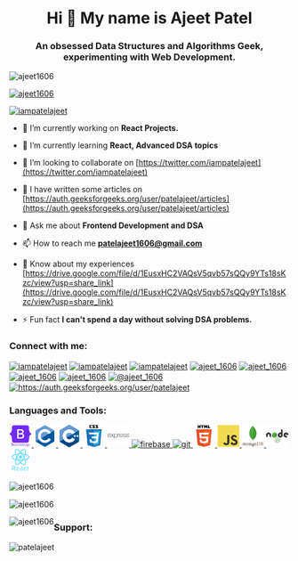 <h1 align="center">Hi 👋 My name is Ajeet Patel</h1>
<h3 align="center">An obsessed Data Structures and Algorithms Geek, experimenting with Web Development.</h3>

<p align="left"> <img src="https://komarev.com/ghpvc/?username=ajeet1606&label=Profile%20views&color=0e75b6&style=flat" alt="ajeet1606" /> </p>

<p align="left"> <a href="https://github.com/ryo-ma/github-profile-trophy"><img src="https://github-profile-trophy.vercel.app/?username=ajeet1606" alt="ajeet1606" /></a> </p>

<p align="left"> <a href="https://twitter.com/iampatelajeet" target="blank"><img src="https://img.shields.io/twitter/follow/iampatelajeet?logo=twitter&style=for-the-badge" alt="iampatelajeet" /></a> </p>

- 🔭 I’m currently working on **React Projects.**

- 🌱 I’m currently learning **React, Advanced DSA topics**

- 👯 I’m looking to collaborate on [https://twitter.com/iampatelajeet](https://twitter.com/iampatelajeet)

- 📝 I have written some articles on [https://auth.geeksforgeeks.org/user/patelajeet/articles](https://auth.geeksforgeeks.org/user/patelajeet/articles)

- 💬 Ask me about **Frontend Development and DSA**

- 📫 How to reach me **patelajeet1606@gmail.com**

- 📄 Know about my experiences [https://drive.google.com/file/d/1EusxHC2VAQsV5qvb57sQQy9YTs18sKzc/view?usp=share_link](https://drive.google.com/file/d/1EusxHC2VAQsV5qvb57sQQy9YTs18sKzc/view?usp=share_link)

- ⚡ Fun fact **I can't spend a day without solving DSA problems.**

<h3 align="left">Connect with me:</h3>
<p align="left">
<a href="https://twitter.com/iampatelajeet" target="blank"><img align="center" src="https://raw.githubusercontent.com/rahuldkjain/github-profile-readme-generator/master/src/images/icons/Social/twitter.svg" alt="iampatelajeet" height="30" width="40" /></a>
<a href="https://linkedin.com/in/iampatelajeet" target="blank"><img align="center" src="https://raw.githubusercontent.com/rahuldkjain/github-profile-readme-generator/master/src/images/icons/Social/linked-in-alt.svg" alt="iampatelajeet" height="30" width="40" /></a>
<a href="https://instagram.com/iampatelajeet" target="blank"><img align="center" src="https://raw.githubusercontent.com/rahuldkjain/github-profile-readme-generator/master/src/images/icons/Social/instagram.svg" alt="iampatelajeet" height="30" width="40" /></a>
<a href="https://www.codechef.com/users/ajeet_1606" target="blank"><img align="center" src="https://cdn.jsdelivr.net/npm/simple-icons@3.1.0/icons/codechef.svg" alt="ajeet_1606" height="30" width="40" /></a>
<a href="https://www.hackerrank.com/ajeet_1606" target="blank"><img align="center" src="https://raw.githubusercontent.com/rahuldkjain/github-profile-readme-generator/master/src/images/icons/Social/hackerrank.svg" alt="ajeet_1606" height="30" width="40" /></a>
<a href="https://codeforces.com/profile/ajeet_1606" target="blank"><img align="center" src="https://raw.githubusercontent.com/rahuldkjain/github-profile-readme-generator/master/src/images/icons/Social/codeforces.svg" alt="ajeet_1606" height="30" width="40" /></a>
<a href="https://www.leetcode.com/ajeet_1606" target="blank"><img align="center" src="https://raw.githubusercontent.com/rahuldkjain/github-profile-readme-generator/master/src/images/icons/Social/leet-code.svg" alt="ajeet_1606" height="30" width="40" /></a>
<a href="https://www.hackerearth.com/@ajeet_1606" target="blank"><img align="center" src="https://raw.githubusercontent.com/rahuldkjain/github-profile-readme-generator/master/src/images/icons/Social/hackerearth.svg" alt="@ajeet_1606" height="30" width="40" /></a>
<a href="https://auth.geeksforgeeks.org/user/https://auth.geeksforgeeks.org/user/patelajeet" target="blank"><img align="center" src="https://raw.githubusercontent.com/rahuldkjain/github-profile-readme-generator/master/src/images/icons/Social/geeks-for-geeks.svg" alt="https://auth.geeksforgeeks.org/user/patelajeet" height="30" width="40" /></a>
</p>

<h3 align="left">Languages and Tools:</h3>
<p align="left"> <a href="https://getbootstrap.com" target="_blank" rel="noreferrer"> <img src="https://raw.githubusercontent.com/devicons/devicon/master/icons/bootstrap/bootstrap-plain-wordmark.svg" alt="bootstrap" width="40" height="40"/> </a> <a href="https://www.cprogramming.com/" target="_blank" rel="noreferrer"> <img src="https://raw.githubusercontent.com/devicons/devicon/master/icons/c/c-original.svg" alt="c" width="40" height="40"/> </a> <a href="https://www.w3schools.com/cpp/" target="_blank" rel="noreferrer"> <img src="https://raw.githubusercontent.com/devicons/devicon/master/icons/cplusplus/cplusplus-original.svg" alt="cplusplus" width="40" height="40"/> </a> <a href="https://www.w3schools.com/css/" target="_blank" rel="noreferrer"> <img src="https://raw.githubusercontent.com/devicons/devicon/master/icons/css3/css3-original-wordmark.svg" alt="css3" width="40" height="40"/> </a> <a href="https://expressjs.com" target="_blank" rel="noreferrer"> <img src="https://raw.githubusercontent.com/devicons/devicon/master/icons/express/express-original-wordmark.svg" alt="express" width="40" height="40"/> </a> <a href="https://firebase.google.com/" target="_blank" rel="noreferrer"> <img src="https://www.vectorlogo.zone/logos/firebase/firebase-icon.svg" alt="firebase" width="40" height="40"/> </a> <a href="https://git-scm.com/" target="_blank" rel="noreferrer"> <img src="https://www.vectorlogo.zone/logos/git-scm/git-scm-icon.svg" alt="git" width="40" height="40"/> </a> <a href="https://www.w3.org/html/" target="_blank" rel="noreferrer"> <img src="https://raw.githubusercontent.com/devicons/devicon/master/icons/html5/html5-original-wordmark.svg" alt="html5" width="40" height="40"/> </a> <a href="https://developer.mozilla.org/en-US/docs/Web/JavaScript" target="_blank" rel="noreferrer"> <img src="https://raw.githubusercontent.com/devicons/devicon/master/icons/javascript/javascript-original.svg" alt="javascript" width="40" height="40"/> </a> <a href="https://www.mongodb.com/" target="_blank" rel="noreferrer"> <img src="https://raw.githubusercontent.com/devicons/devicon/master/icons/mongodb/mongodb-original-wordmark.svg" alt="mongodb" width="40" height="40"/> </a> <a href="https://nodejs.org" target="_blank" rel="noreferrer"> <img src="https://raw.githubusercontent.com/devicons/devicon/master/icons/nodejs/nodejs-original-wordmark.svg" alt="nodejs" width="40" height="40"/> </a> <a href="https://reactjs.org/" target="_blank" rel="noreferrer"> <img src="https://raw.githubusercontent.com/devicons/devicon/master/icons/react/react-original-wordmark.svg" alt="react" width="40" height="40"/> </a> </p>


<p><img align="center" src="https://github-readme-stats.vercel.app/api?username=ajeet1606&show_icons=true&locale=en" alt="ajeet1606" /></p>

<p><img align="center" src="https://github-readme-streak-stats.herokuapp.com/?user=ajeet1606&" alt="ajeet1606" /></p>

<p><img align="left" src="https://github-readme-stats.vercel.app/api/top-langs?username=ajeet1606&show_icons=true&locale=en&layout=compact" alt="ajeet1606" /></p>


<h3 align="left">Support:</h3>
<p><a href="https://www.buymeacoffee.com/patelajeet"> <img align="left" src="https://cdn.buymeacoffee.com/buttons/v2/default-yellow.png" height="50" width="210" alt="patelajeet" /></a></p>

